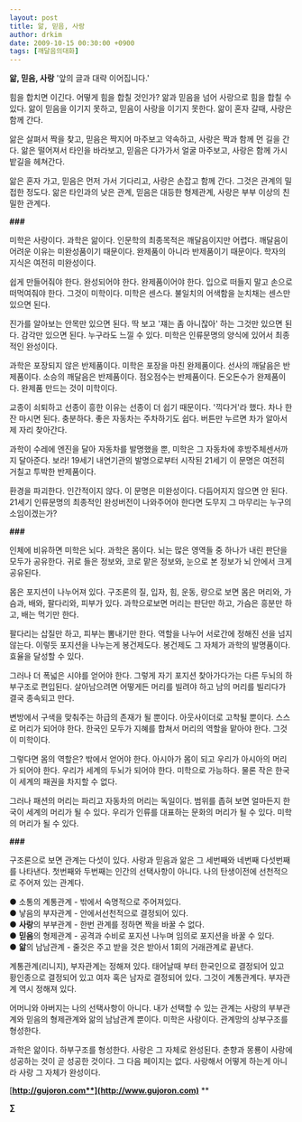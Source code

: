 ```yaml
---
layout: post
title: 앎, 믿음, 사랑
author: drkim
date: 2009-10-15 00:30:00 +0900
tags: [깨달음의대화]
---
```

**앎, 믿음, 사랑** 
'앞의 글과 대략 이어집니다.'

힘을 합치면 이긴다. 어떻게 힘을 합칠 것인가? 앎과 믿음을 넘어 사랑으로 힘을 합칠 수 있다. 앎이 믿음을 이기지 못하고, 믿음이 사랑을 이기지 못한다. 앎이 혼자 갈때, 사랑은 함께 간다. 

앎은 살펴서 짝을 찾고, 믿음은 짝지어 마주보고 약속하고, 사랑은 짝과 함께 먼 길을 간다. 앎은 떨어져서 타인을 바라보고, 믿음은 다가가서 얼굴 마주보고, 사랑은 함께 가시밭길을 헤쳐간다. 

앎은 혼자 가고, 믿음은 먼저 가서 기다리고, 사랑은 손잡고 함께 간다. 그것은 관계의 밀접한 정도다. 앎은 타인과의 낮은 관계, 믿음은 대등한 형제관계, 사랑은 부부 이상의 친밀한 관계다.

**###**

미학은 사랑이다. 과학은 앎이다. 인문학의 최종목적은 깨달음이지만 어렵다. 깨달음이 어려운 이유는 미완성품이기 때문이다. 완제품이 아니라 반제품이기 때문이다. 학자의 지식은 여전히 미완성이다. 

쉽게 만들어줘야 한다. 완성되어야 한다. 완제품이어야 한다. 입으로 떠들지 말고 손으로 떠먹여줘야 한다. 그것이 미학이다. 미학은 센스다. 불일치의 어색함을 눈치채는 센스만 있으면 된다. 

진가를 알아보는 안목만 있으면 된다. 딱 보고 '쟤는 좀 아니잖아' 하는 그것만 있으면 된다. 감각만 있으면 된다. 누구라도 느낄 수 있다. 미학은 인류문명의 양식에 있어서 최종적인 완성이다. 

과학은 포장되지 않은 반제품이다. 미학은 포장을 마친 완제품이다. 선사의 깨달음은 반제품이다. 소승의 깨달음은 반제품이다. 점오점수는 반제품이다. 돈오돈수가 완제품이다. 완제품 만드는 것이 미학이다. 

교종이 쇠퇴하고 선종이 흥한 이유는 선종이 더 쉽기 때문이다. '끽다거'라 했다. 차나 한 잔 마시면 된다. 충분하다. 좋은 자동차는 주차하기도 쉽다. 버튼만 누르면 차가 알아서 제 자리 찾아간다. 

과학이 수레에 엔진을 달아 자동차를 발명했을 뿐, 미학은 그 자동차에 후방주체센서까지 달아준다. 보라! 19세기 내연기관의 발명으로부터 시작된 21세기 이 문명은 여전히 거칠고 투박한 반제품이다. 

환경을 파괴한다. 인간적이지 않다. 이 문명은 미완성이다. 다듬어지지 않으면 안 된다. 21세기 인류문명의 최종적인 완성버전이 나와주어야 한다면 도무지 그 마무리는 누구의 소임이겠는가? 

**###**

인체에 비유하면 미학은 뇌다. 과학은 몸이다. 뇌는 많은 영역들 중 하나가 내린 판단을 모두가 공유한다. 귀로 들은 정보와, 코로 맡은 정보와, 눈으로 본 정보가 뇌 안에서 크게 공유된다.

몸은 포지션이 나누어져 있다. 구조론의 질, 입자, 힘, 운동, 량으로 보면 몸은 머리와, 가슴과, 배와, 팔다리와, 피부가 있다. 과학으로보면 머리는 판단만 하고, 가슴은 흥분만 하고, 배는 먹기만 한다. 

팔다리는 삽질만 하고, 피부는 뽐내기만 한다. 역할을 나누어 서로간에 정해진 선을 넘지 않는다. 이렇듯 포지션을 나누는게 봉건제도다. 봉건제도 그 자체가 과학의 발명품이다. 효율을 달성할 수 있다.

그러나 더 폭넓은 시야를 얻어야 한다. 그렇게 자기 포지션 찾아가다가는 다른 두뇌의 하부구조로 편입된다. 살아남으려면 어떻게든 머리를 빌려야 하고 남의 머리를 빌리다가 결국 종속되고 만다. 

변방에서 구색을 맞춰주는 하급의 존재가 될 뿐이다. 아웃사이더로 고착될 뿐이다. 스스로 머리가 되어야 한다. 한국인 모두가 지혜를 합쳐서 머리의 역할을 맡아야 한다. 그것이 미학이다. 

그렇다면 몸의 역할은? 밖에서 얻어야 한다. 아시아가 몸이 되고 우리가 아시아의 머리가 되어야 한다. 우리가 세계의 두뇌가 되어야 한다. 미학으로 가능하다. 물론 작은 한국이 세계의 패권을 차지할 수 없다.

그러나 패션의 머리는 파리고 자동차의 머리는 독일이다. 범위를 좁혀 보면 얼마든지 한국이 세계의 머리가 될 수 있다. 우리가 인류를 대표하는 문화의 머리가 될 수 있다. 미학의 머리가 될 수 있다. 

**###**

구조론으로 보면 관계는 다섯이 있다. 사랑과 믿음과 앎은 그 세번째와 네번째 다섯번째를 나타낸다. 첫번째와 두번째는 인간의 선택사항이 아니다. 나의 탄생이전에 선천적으로 주어져 있는 관계다. 

● 소통의 계통관계 - 밖에서 숙명적으로 주어져있다.  
● 낳음의 부자관계 - 안에서선천적으로 결정되어 있다.  
● **사랑**의 부부관계 - 한번 관계를 정하면 짝을 바꿀 수 없다.   
● **믿음**의 형제관계 - 공격과 수비로 포지션 나누며 임의로 포지션을 바꿀 수 있다.  
● **앎**의 남남관계 - 줄것은 주고 받을 것은 받아서 1회의 거래관계로 끝낸다.

계통관계(리니지), 부자관계는 정해져 있다. 태어날때 부터 한국인으로 결정되어 있고 황인종으로 결정되어 있고 여자 혹은 남자로 결정되어 있다. 그것이 계통관계다. 부자관계 역시 정해져 있다.

어머니와 아버지는 나의 선택사항이 아니다. 내가 선택할 수 있는 관계는 사랑의 부부관계와 믿음의 형제관계와 앎의 남남관계 뿐이다. 미학은 사랑이다. 관계망의 상부구조를 형성한다.

과학은 앎이다. 하부구조를 형성한다. 사랑은 그 자체로 완성된다. 춘향과 몽룡이 사랑에 성공하는 것이 곧 성공한 것이다. 그 다음 페이지는 없다. 사랑해서 어떻게 하는게 아니라 사랑 그 자체가 완성이다.

[**http://gujoron.com**](http://www.gujoron.com)** 
**

**∑**